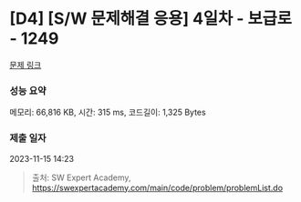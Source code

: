 # [D4] [S/W 문제해결 응용] 4일차 - 보급로 - 1249 

[문제 링크](https://swexpertacademy.com/main/code/problem/problemDetail.do?contestProbId=AV15QRX6APsCFAYD) 

### 성능 요약

메모리: 66,816 KB, 시간: 315 ms, 코드길이: 1,325 Bytes

### 제출 일자

2023-11-15 14:23



> 출처: SW Expert Academy, https://swexpertacademy.com/main/code/problem/problemList.do